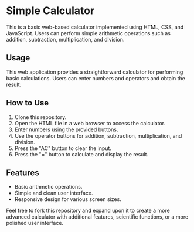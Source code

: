 # Simple Calculator

This is a basic web-based calculator implemented using HTML, CSS, and JavaScript. Users can perform simple arithmetic operations such as addition, subtraction, multiplication, and division.

## Usage

This web application provides a straightforward calculator for performing basic calculations. Users can enter numbers and operators and obtain the result.

## How to Use

1. Clone this repository.
2. Open the HTML file in a web browser to access the calculator.
3. Enter numbers using the provided buttons.
4. Use the operator buttons for addition, subtraction, multiplication, and division.
5. Press the "AC" button to clear the input.
6. Press the "=" button to calculate and display the result.

## Features

- Basic arithmetic operations.
- Simple and clean user interface.
- Responsive design for various screen sizes.

Feel free to fork this repository and expand upon it to create a more advanced calculator with additional features, scientific functions, or a more polished user interface.

